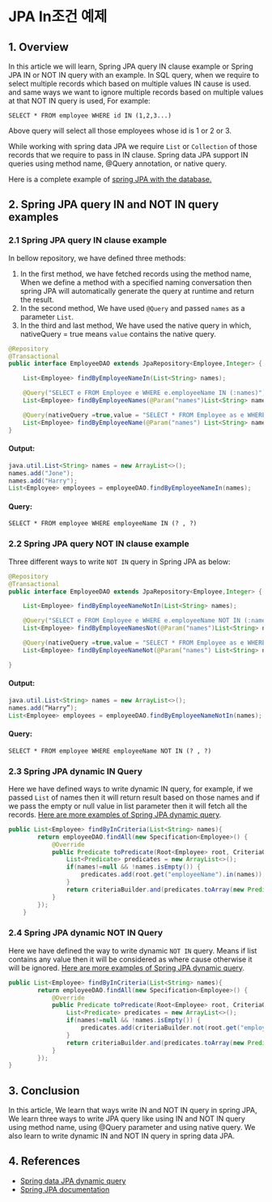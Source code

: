 # JPA In조건 예제 



## 1. Overview

In this article we will learn, Spring JPA query IN clause example or Spring JPA IN or NOT IN query with an example.  In SQL query, when we require to select multiple records which based on multiple values IN cause is used. and same ways we want to ignore multiple records based on multiple values at that NOT IN query is used,  For example:

```
SELECT * FROM employee WHERE id IN (1,2,3...)
```

Above query will select all those employees whose id is 1 or 2 or 3.

While working with spring data JPA we require `List` or `Collection` of those records that we require to pass in IN clause. Spring data JPA support IN queries using method name, @Query annotation, or native query.

Here is a complete example of [spring JPA with the database.](https://javadeveloperzone.com/spring-boot/spring-boot-restful-web-services-with-jpa-example/)

## 2. Spring JPA query IN and NOT IN query examples

### 2.1 Spring JPA query IN clause example

In bellow repository, we have defined three methods:

1. In the first method, we have fetched records using the method name, When we define a method with a specified naming conversation then spring JPA will automatically generate the query at runtime and return the result.
2. In the second method, We have used `@Query` and passed `names` as a parameter `List`.
3. In the third and last method, We have used the native query in which, nativeQuery = true means `value` contains the native query.



```java
@Repository
@Transactional
public interface EmployeeDAO extends JpaRepository<Employee,Integer> {

    List<Employee> findByEmployeeNameIn(List<String> names);                // 1. Spring JPA In cause using method name

    @Query("SELECT e FROM Employee e WHERE e.employeeName IN (:names)")     // 2. Spring JPA In cause using @Query
    List<Employee> findByEmployeeNames(@Param("names")List<String> names);

    @Query(nativeQuery =true,value = "SELECT * FROM Employee as e WHERE e.employeeName IN (:names)")   // 3. Spring JPA In cause using native query
    List<Employee> findByEmployeeName(@Param("names") List<String> names);
}
```

#### Output:

```java
java.util.List<String> names = new ArrayList<>();
names.add("Jone");
names.add("Harry");
List<Employee> employees = employeeDAO.findByEmployeeNameIn(names);
```

#### Query:

```
SELECT * FROM employee WHERE employeeName IN (? , ?)
```

### 2.2 Spring JPA query NOT IN clause example

Three different ways to write `NOT IN` query in Spring JPA as below:

```java
@Repository
@Transactional
public interface EmployeeDAO extends JpaRepository<Employee,Integer> {

    List<Employee> findByEmployeeNameNotIn(List<String> names);                // Spring JPA In cause using method name

    @Query("SELECT e FROM Employee e WHERE e.employeeName NOT IN (:names)")     // Spring JPA In cause using @Query
    List<Employee> findByEmployeeNamesNot(@Param("names")List<String> names);

    @Query(nativeQuery =true,value = "SELECT * FROM Employee as e WHERE e.employeeName NOT IN (:names)")   // Spring JPA In cause using native query
    List<Employee> findByEmployeeNameNot(@Param("names") List<String> names);

}
```

#### Output:

```java
java.util.List<String> names = new ArrayList<>();
names.add(“Harry”);
List<Employee> employees = employeeDAO.findByEmployeeNameNotIn(names);
```

#### Query:

```
SELECT * FROM employee WHERE employeeName NOT IN (? , ?)
```

### 2.3 Spring JPA dynamic IN Query

Here we have defined ways to write dynamic IN query, for example, if we passed `List` of names then it will return result based on those names and if we pass the empty or null value in list parameter then it will fetch all the records. [Here are more examples of Spring JPA dynamic query](https://javadeveloperzone.com/spring/spring-jpa-dynamic-query-example/).

```java
public List<Employee> findByInCriteria(List<String> names){
        return employeeDAO.findAll(new Specification<Employee>() {
            @Override
            public Predicate toPredicate(Root<Employee> root, CriteriaQuery<?> query, CriteriaBuilder criteriaBuilder) {
                List<Predicate> predicates = new ArrayList<>();
                if(names!=null && !names.isEmpty()) {
                    predicates.add(root.get("employeeName").in(names));
                }
                return criteriaBuilder.and(predicates.toArray(new Predicate[predicates.size()]));
            }
        });
    }
```

### 2.4 Spring JPA dynamic NOT IN Query

Here we have defined the way to write dynamic `NOT IN` query. Means if list contains any value then it will be considered as where cause otherwise it will be ignored. [Here are more examples of Spring JPA dynamic query](https://javadeveloperzone.com/spring/spring-jpa-dynamic-query-example/).

```java
public List<Employee> findByInCriteria(List<String> names){
        return employeeDAO.findAll(new Specification<Employee>() {
            @Override
            public Predicate toPredicate(Root<Employee> root, CriteriaQuery<?> query, CriteriaBuilder criteriaBuilder) {
                List<Predicate> predicates = new ArrayList<>();
                if(names!=null && !names.isEmpty()) {
                    predicates.add(criteriaBuilder.not(root.get("employeeName").in(names)));
                }
                return criteriaBuilder.and(predicates.toArray(new Predicate[predicates.size()]));
            }
        });
}
```

## 3. Conclusion

In this article, We learn that ways write IN and NOT IN query in spring JPA, We learn three ways to write JPA query like using IN and NOT IN query using method name, using @Query parameter and using native query. We also learn to write dynamic IN and NOT IN query in spring data JPA.

## 4. References

- [Spring data JPA dynamic query](https://spring.io/blog/2011/04/26/advanced-spring-data-jpa-specifications-and-querydsl/)
- [Spring JPA documentation ](https://docs.spring.io/spring-data/jpa/docs/current/reference/html/)